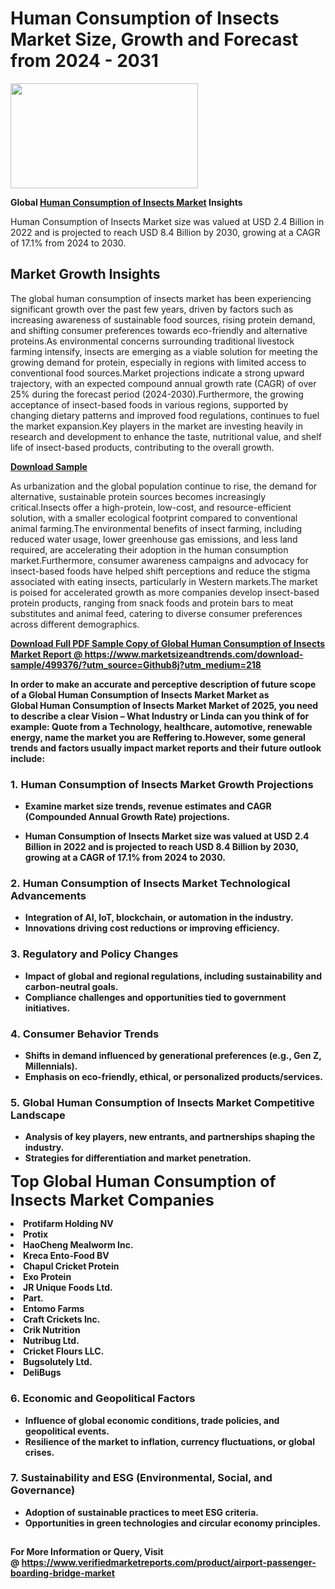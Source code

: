 <H1>Human Consumption of Insects Market Size, Growth and Forecast from 2024 - 2031</H1><img class="aligncenter size-medium wp-image-584254" src="https://thirdeyenews.in/wp-content/uploads/2024/09/Global-Market-Research-300x168.jpeg" alt="" width="300" height="168" /><p><strong>Global&nbsp;<a href="https://www.marketsizeandtrends.com/download-sample/499376/?utm_source=Github8j?utm_medium=218">Human Consumption of Insects Market</a> Insights</strong></p><p>Human Consumption of Insects Market size was valued at USD 2.4 Billion in 2022 and is projected to reach USD 8.4 Billion by 2030, growing at a CAGR of 17.1% from 2024 to 2030.</p><p><h2>Market Growth Insights</h2> <p>The global human consumption of insects market has been experiencing significant growth over the past few years, driven by factors such as increasing awareness of sustainable food sources, rising protein demand, and shifting consumer preferences towards eco-friendly and alternative proteins.As environmental concerns surrounding traditional livestock farming intensify, insects are emerging as a viable solution for meeting the growing demand for protein, especially in regions with limited access to conventional food sources.Market projections indicate a strong upward trajectory, with an expected compound annual growth rate (CAGR) of over 25% during the forecast period (2024-2030).Furthermore, the growing acceptance of insect-based foods in various regions, supported by changing dietary patterns and improved food regulations, continues to fuel the market expansion.Key players in the market are investing heavily in research and development to enhance the taste, nutritional value, and shelf life of insect-based products, contributing to the overall growth.</p> <p><strong><a href="download_link_here">Download Sample</a></strong></p> <p>As urbanization and the global population continue to rise, the demand for alternative, sustainable protein sources becomes increasingly critical.Insects offer a high-protein, low-cost, and resource-efficient solution, with a smaller ecological footprint compared to conventional animal farming.The environmental benefits of insect farming, including reduced water usage, lower greenhouse gas emissions, and less land required, are accelerating their adoption in the human consumption market.Furthermore, consumer awareness campaigns and advocacy for insect-based foods have helped shift perceptions and reduce the stigma associated with eating insects, particularly in Western markets.The market is poised for accelerated growth as more companies develop insect-based protein products, ranging from snack foods and protein bars to meat substitutes and animal feed, catering to diverse consumer preferences across different demographics.</p> <p><strong><a href="get_more_link_here"></p><p><span class=""><strong>Download Full PDF Sample Copy of Global Human Consumption of Insects Market Report</strong> @ <a href="https://www.marketsizeandtrends.com/download-sample/499376/?utm_source=Github8j?utm_medium=218" target="_blank">https://www.marketsizeandtrends.com/download-sample/499376/?utm_source=Github8j?utm_medium=218</a></span></p><p>In order to make an accurate and perceptive description of future scope of a Global&nbsp;Human Consumption of Insects Market Market as Global&nbsp;Human Consumption of Insects Market Market of 2025, you need to describe a clear Vision &ndash; What Industry or Linda can you think of for example: Quote from a Technology, healthcare, automotive, renewable energy, name the market you are Reffering to.However, some general trends and factors usually impact market reports and their future outlook include:</p><h3>1.&nbsp;<strong>Human Consumption of Insects Market Growth Projections</strong></h3><ul><li>Examine market size trends, revenue estimates and CAGR (Compounded Annual Growth Rate) projections.</li><li><p>Human Consumption of Insects Market size was valued at USD 2.4 Billion in 2022 and is projected to reach USD 8.4 Billion by 2030, growing at a CAGR of 17.1% from 2024 to 2030.</p></li></ul><h3>2.&nbsp;<strong>Human Consumption of Insects Market Technological Advancements</strong></h3><ul><li>Integration of AI, IoT, blockchain, or automation in the industry.</li><li>Innovations driving cost reductions or improving efficiency.</li></ul><h3>3.&nbsp;<strong>Regulatory and Policy Changes</strong></h3><ul><li>Impact of global and regional regulations, including sustainability and carbon-neutral goals.</li><li>Compliance challenges and opportunities tied to government initiatives.</li></ul><h3>4.&nbsp;<strong>Consumer Behavior Trends</strong></h3><ul><li>Shifts in demand influenced by generational preferences (e.g., Gen Z, Millennials).</li><li>Emphasis on eco-friendly, ethical, or personalized products/services.</li></ul><h3>5.&nbsp;<strong>Global Human Consumption of Insects Market Competitive Landscape</strong></h3><ul><li>Analysis of key players, new entrants, and partnerships shaping the industry.</li><li>Strategies for differentiation and market penetration.</li></ul><p data-pm-slice="1 1 []"><span style="color: inherit; font-family: inherit; font-size: 25px;">Top Global Human Consumption of Insects Market Companies</span></p><div class="" data-test-id=""><p><li>Protifarm Holding NV</li><li> Protix</li><li> HaoCheng Mealworm Inc.</li><li> Kreca Ento-Food BV</li><li> Chapul Cricket Protein</li><li> Exo Protein</li><li> JR Unique Foods Ltd.</li><li> Part.</li><li> Entomo Farms</li><li> Craft Crickets Inc.</li><li> Crik Nutrition</li><li> Nutribug Ltd.</li><li> Cricket Flours LLC.</li><li> Bugsolutely Ltd.</li><li> DeliBugs</li></p></div><h3>6.&nbsp;<strong>Economic and Geopolitical Factors</strong></h3><ul><li>Influence of global economic conditions, trade policies, and geopolitical events.</li><li>Resilience of the market to inflation, currency fluctuations, or global crises.</li></ul><h3>7.&nbsp;<strong>Sustainability and ESG (Environmental, Social, and Governance)</strong></h3><ul><li>Adoption of sustainable practices to meet ESG criteria.</li><li>Opportunities in green technologies and circular economy principles.</li></ul><h2><strong style="font-size: 14px;">For More Information or Query, Visit @&nbsp;</strong><a style="background-color: #ffffff; font-size: 14px;" href="https://www.marketsizeandtrends.com/report/human-consumption-of-insects-market/" target="_blank">https://www.verifiedmarketreports.com/product/airport-passenger-boarding-bridge-market</a></h2>